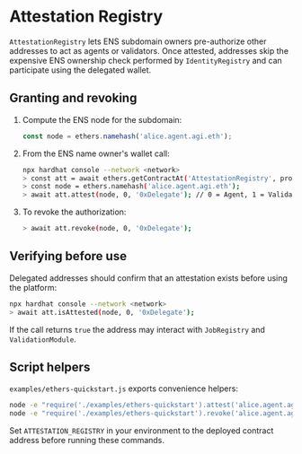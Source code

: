 # Attestation Registry

`AttestationRegistry` lets ENS subdomain owners pre-authorize other addresses
to act as agents or validators. Once attested, addresses skip the expensive ENS
ownership check performed by `IdentityRegistry` and can participate using the
delegated wallet.

## Granting and revoking

1. Compute the ENS node for the subdomain:

   ```js
   const node = ethers.namehash('alice.agent.agi.eth');
   ```

2. From the ENS name owner's wallet call:

   ```bash
   npx hardhat console --network <network>
   > const att = await ethers.getContractAt('AttestationRegistry', process.env.ATTESTATION_REGISTRY);
   > const node = ethers.namehash('alice.agent.agi.eth');
   > await att.attest(node, 0, '0xDelegate'); // 0 = Agent, 1 = Validator
   ```

3. To revoke the authorization:

   ```bash
   > await att.revoke(node, 0, '0xDelegate');
   ```

## Verifying before use

Delegated addresses should confirm that an attestation exists before using the
platform:

```bash
npx hardhat console --network <network>
> await att.isAttested(node, 0, '0xDelegate');
```

If the call returns `true` the address may interact with `JobRegistry` and
`ValidationModule`.

## Script helpers

`examples/ethers-quickstart.js` exports convenience helpers:

```bash
node -e "require('./examples/ethers-quickstart').attest('alice.agent.agi.eth', 0, '0xDelegate')"
node -e "require('./examples/ethers-quickstart').revoke('alice.agent.agi.eth', 0, '0xDelegate')"
```

Set `ATTESTATION_REGISTRY` in your environment to the deployed contract address
before running these commands.

